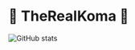 # 🧨 TheRealKoma 🧨

![GitHub stats](https://github-readme-stats.vercel.app/api?username=therealkoma&count_private=true&show_icons=true)
